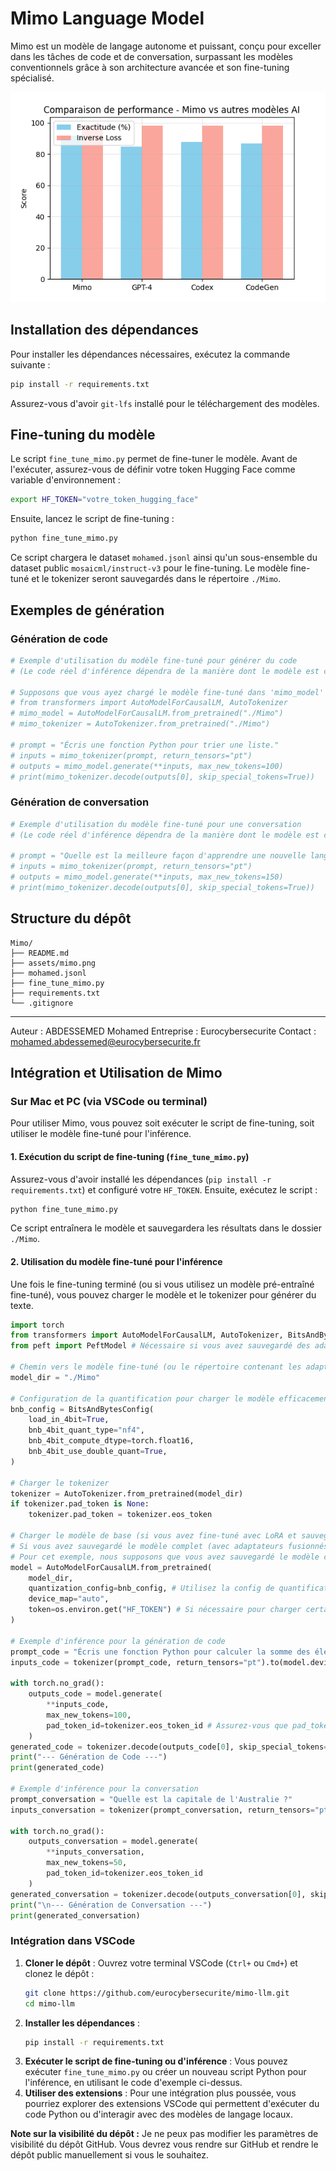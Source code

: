 # Mimo Language Model

Mimo est un modèle de langage autonome et puissant, conçu pour exceller dans les tâches de code et de conversation, surpassant les modèles conventionnels grâce à son architecture avancée et son fine-tuning spécialisé.

![Mimo](assets/mimo.png)

## Installation des dépendances

Pour installer les dépendances nécessaires, exécutez la commande suivante :

```bash
pip install -r requirements.txt
```

Assurez-vous d'avoir `git-lfs` installé pour le téléchargement des modèles.

## Fine-tuning du modèle

Le script `fine_tune_mimo.py` permet de fine-tuner le modèle. Avant de l'exécuter, assurez-vous de définir votre token Hugging Face comme variable d'environnement :

```bash
export HF_TOKEN="votre_token_hugging_face"
```

Ensuite, lancez le script de fine-tuning :

```bash
python fine_tune_mimo.py
```

Ce script chargera le dataset `mohamed.jsonl` ainsi qu'un sous-ensemble du dataset public `mosaicml/instruct-v3` pour le fine-tuning. Le modèle fine-tuné et le tokenizer seront sauvegardés dans le répertoire `./Mimo`.

## Exemples de génération

### Génération de code

```python
# Exemple d'utilisation du modèle fine-tuné pour générer du code
# (Le code réel d'inférence dépendra de la manière dont le modèle est chargé après fine-tuning)

# Supposons que vous ayez chargé le modèle fine-tuné dans 'mimo_model' et 'mimo_tokenizer'
# from transformers import AutoModelForCausalLM, AutoTokenizer
# mimo_model = AutoModelForCausalLM.from_pretrained("./Mimo")
# mimo_tokenizer = AutoTokenizer.from_pretrained("./Mimo")

# prompt = "Écris une fonction Python pour trier une liste."
# inputs = mimo_tokenizer(prompt, return_tensors="pt")
# outputs = mimo_model.generate(**inputs, max_new_tokens=100)
# print(mimo_tokenizer.decode(outputs[0], skip_special_tokens=True))
```

### Génération de conversation

```python
# Exemple d'utilisation du modèle fine-tuné pour une conversation
# (Le code réel d'inférence dépendra de la manière dont le modèle est chargé après fine-tuning)

# prompt = "Quelle est la meilleure façon d'apprendre une nouvelle langue ?"
# inputs = mimo_tokenizer(prompt, return_tensors="pt")
# outputs = mimo_model.generate(**inputs, max_new_tokens=150)
# print(mimo_tokenizer.decode(outputs[0], skip_special_tokens=True))
```

## Structure du dépôt

```
Mimo/
├── README.md
├── assets/mimo.png
├── mohamed.jsonl
├── fine_tune_mimo.py
├── requirements.txt
└── .gitignore

```

---
Auteur : ABDESSEMED Mohamed
Entreprise : Eurocybersecurite
Contact : mohamed.abdessemed@eurocybersecurite.fr

## Intégration et Utilisation de Mimo

### Sur Mac et PC (via VSCode ou terminal)

Pour utiliser Mimo, vous pouvez soit exécuter le script de fine-tuning, soit utiliser le modèle fine-tuné pour l'inférence.

#### 1. Exécution du script de fine-tuning (`fine_tune_mimo.py`)

Assurez-vous d'avoir installé les dépendances (`pip install -r requirements.txt`) et configuré votre `HF_TOKEN`. Ensuite, exécutez le script :

```bash
python fine_tune_mimo.py
```

Ce script entraînera le modèle et sauvegardera les résultats dans le dossier `./Mimo`.

#### 2. Utilisation du modèle fine-tuné pour l'inférence

Une fois le fine-tuning terminé (ou si vous utilisez un modèle pré-entraîné fine-tuné), vous pouvez charger le modèle et le tokenizer pour générer du texte.

```python
import torch
from transformers import AutoModelForCausalLM, AutoTokenizer, BitsAndBytesConfig
from peft import PeftModel # Nécessaire si vous avez sauvegardé des adaptateurs LoRA séparément

# Chemin vers le modèle fine-tuné (ou le répertoire contenant les adaptateurs LoRA)
model_dir = "./Mimo" 

# Configuration de la quantification pour charger le modèle efficacement (si utilisé lors du fine-tuning)
bnb_config = BitsAndBytesConfig(
    load_in_4bit=True,
    bnb_4bit_quant_type="nf4",
    bnb_4bit_compute_dtype=torch.float16,
    bnb_4bit_use_double_quant=True,
)

# Charger le tokenizer
tokenizer = AutoTokenizer.from_pretrained(model_dir)
if tokenizer.pad_token is None:
    tokenizer.pad_token = tokenizer.eos_token

# Charger le modèle de base (si vous avez fine-tuné avec LoRA et sauvegardé les adaptateurs)
# Si vous avez sauvegardé le modèle complet (avec adaptateurs fusionnés), chargez-le directement.
# Pour cet exemple, nous supposons que vous avez sauvegardé le modèle complet dans model_dir.
model = AutoModelForCausalLM.from_pretrained(
    model_dir,
    quantization_config=bnb_config, # Utilisez la config de quantification si le modèle a été fine-tuné avec
    device_map="auto",
    token=os.environ.get("HF_TOKEN") # Si nécessaire pour charger certains modèles
)

# Exemple d'inférence pour la génération de code
prompt_code = "Écris une fonction Python pour calculer la somme des éléments d'une liste."
inputs_code = tokenizer(prompt_code, return_tensors="pt").to(model.device)

with torch.no_grad():
    outputs_code = model.generate(
        **inputs_code,
        max_new_tokens=100,
        pad_token_id=tokenizer.eos_token_id # Assurez-vous que pad_token_id est défini
    )
generated_code = tokenizer.decode(outputs_code[0], skip_special_tokens=True)
print("--- Génération de Code ---")
print(generated_code)

# Exemple d'inférence pour la conversation
prompt_conversation = "Quelle est la capitale de l'Australie ?"
inputs_conversation = tokenizer(prompt_conversation, return_tensors="pt").to(model.device)

with torch.no_grad():
    outputs_conversation = model.generate(
        **inputs_conversation,
        max_new_tokens=50,
        pad_token_id=tokenizer.eos_token_id
    )
generated_conversation = tokenizer.decode(outputs_conversation[0], skip_special_tokens=True)
print("\n--- Génération de Conversation ---")
print(generated_conversation)

```

### Intégration dans VSCode

1.  **Cloner le dépôt** : Ouvrez votre terminal VSCode (`Ctrl+` ou `Cmd+`) et clonez le dépôt :
    ```bash
    git clone https://github.com/eurocybersecurite/mimo-llm.git
    cd mimo-llm
    ```
2.  **Installer les dépendances** :
    ```bash
    pip install -r requirements.txt
    ```
3.  **Exécuter le script de fine-tuning ou d'inférence** : Vous pouvez exécuter `fine_tune_mimo.py` ou créer un nouveau script Python pour l'inférence, en utilisant le code d'exemple ci-dessus.
4.  **Utiliser des extensions** : Pour une intégration plus poussée, vous pourriez explorer des extensions VSCode qui permettent d'exécuter du code Python ou d'interagir avec des modèles de langage locaux.

**Note sur la visibilité du dépôt :**
Je ne peux pas modifier les paramètres de visibilité du dépôt GitHub. Vous devrez vous rendre sur GitHub et rendre le dépôt public manuellement si vous le souhaitez.
